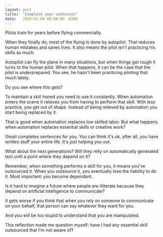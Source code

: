 ```yaml
---
layout: post
title:  "Complete your sentences"
date:   2020-01-04 00:00:00 -0100
---
```


Pilots train for years before flying commercially.

When they finally do, most of the flying is done by autopilot. That reduces human mistakes and saves lives. It also means the pilot isn't practicing his skills as much.

Autopilot can fly the plane in many situations, but when things get rough it turns to the human pilot. When that happens, it can be the case that the pilot is underprepared. You see, he hasn't been practicing piloting that much lately.

Do you see where this gets?

To maintain a skill honed you need to use it constantly. When automation enters the scene it relieves you from having to perform that skill. With less practice, you get out of shape. Instead of being relieved by automation you start being replaced by it.

That is good when automation replaces low skilled labor. But what happens when automation replaces essential skills or creative work?

Gmail completes sentences for you. You can think it's ok, after all, you have written stuff your entire life. It's just helping you out.

What about the next generations? Will they relly on automatically generated text until a point where they depend on it?

Remember, when something performs a skill for you, it means you've outsourced it. When you outsource it, you eventually lose the hability to do it. Most important: you become dependant.

Is it hard to imagine a future where people are illiterate because they depend on artificial intelligence to communicate?

It gets worse if you think that when you rely on someone to communicate on your behalf, that person can say whatever they want for you.

And you will be too stupid to understand that you are manipulated.

This reflection made me question myself: have I had any essential skill outsourced that I'm not aware of?
